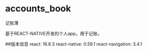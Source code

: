 # accounts_book
记账薄

基于REACT-NATIVE开发的个人app。用于记账。

##版本信息
    react: 16.8.3
    react-native: 0.59.1
    react-navigation: 3.4.1